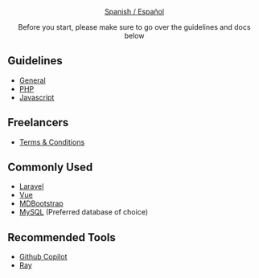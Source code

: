 <p align="center"><a href="./profile/LEAME.md">Spanish / Español</a></p>

<p align="center">Before you start, please make sure to go over the guidelines and docs below</p>

## Guidelines

* [General](./guidelines/en/GENERAL.md)
* [PHP](./guidelines/en/PHP.md)
* [Javascript](./guidelines/en/JAVASCRIPT.md)

## Freelancers

* [Terms & Conditions](./freelancers/README.md)

## Commonly Used

* [Laravel](https://laravel.com/)
* [Vue](https://vuejs.org)
* [MDBootstrap](https://mdbootstrap.com)
* [MySQL](https://www.mysql.com) (Preferred database of choice)

## Recommended Tools

* [Github Copilot](https://github.com/features/copilot)
* [Ray](https://myray.app)
